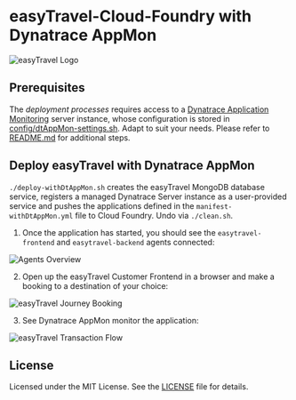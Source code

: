 # easyTravel-Cloud-Foundry with Dynatrace AppMon

![easyTravel Logo](https://github.com/dynatrace-innovationlab/easyTravel-Builder/blob/images/easyTravel-logo.png)

## Prerequisites

The *deployment processes* requires access to a [Dynatrace Application Monitoring]() server instance, whose configuration is stored in [config/dtAppMon-settings.sh](https://github.com/dynatrace-innovationlab/easyTravel-Cloud-Foundry/blob/master/config/dtAppMon-settings.sh). Adapt to suit your needs. Please refer to [README.md](https://github.com/dynatrace-innovationlab/easyTravel-Cloud-Foundry/blob/master/README.md) for additional steps.

## Deploy easyTravel with Dynatrace AppMon

`./deploy-withDtAppMon.sh` creates the easyTravel MongoDB database service, registers a managed Dynatrace Server instance as a user-provided service and pushes the applications defined in the `manifest-withDtAppMon.yml` file to Cloud Foundry. Undo via `./clean.sh`.

1) Once the application has started, you should see the `easytravel-frontend` and `easytravel-backend` agents connected:

![Agents Overview](https://github.com/dynatrace-innovationlab/easyTravel-Cloud-Foundry/blob/images/appmon-agents-overview.png)

2) Open up the easyTravel Customer Frontend in a browser and make a booking to a destination of your choice:

![easyTravel Journey Booking](https://github.com/dynatrace-innovationlab/easyTravel-Cloud-Foundry/blob/images/easytravel-booking.png)

3) See Dynatrace AppMon monitor the application:

![easyTravel Transaction Flow](https://github.com/dynatrace-innovationlab/easyTravel-Cloud-Foundry/blob/images/appmon-easytravel-tf.png)

## License

Licensed under the MIT License. See the [LICENSE](https://github.com/dynatrace-innovationlab/easyTravel-Cloud-Foundry/blob/master/LICENSE) file for details.